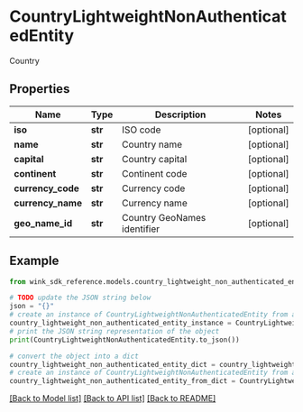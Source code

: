 # CountryLightweightNonAuthenticatedEntity

Country

## Properties

Name | Type | Description | Notes
------------ | ------------- | ------------- | -------------
**iso** | **str** | ISO code | [optional] 
**name** | **str** | Country name | [optional] 
**capital** | **str** | Country capital | [optional] 
**continent** | **str** | Continent code | [optional] 
**currency_code** | **str** | Currency code | [optional] 
**currency_name** | **str** | Currency name | [optional] 
**geo_name_id** | **str** | Country GeoNames identifier | [optional] 

## Example

```python
from wink_sdk_reference.models.country_lightweight_non_authenticated_entity import CountryLightweightNonAuthenticatedEntity

# TODO update the JSON string below
json = "{}"
# create an instance of CountryLightweightNonAuthenticatedEntity from a JSON string
country_lightweight_non_authenticated_entity_instance = CountryLightweightNonAuthenticatedEntity.from_json(json)
# print the JSON string representation of the object
print(CountryLightweightNonAuthenticatedEntity.to_json())

# convert the object into a dict
country_lightweight_non_authenticated_entity_dict = country_lightweight_non_authenticated_entity_instance.to_dict()
# create an instance of CountryLightweightNonAuthenticatedEntity from a dict
country_lightweight_non_authenticated_entity_from_dict = CountryLightweightNonAuthenticatedEntity.from_dict(country_lightweight_non_authenticated_entity_dict)
```
[[Back to Model list]](../README.md#documentation-for-models) [[Back to API list]](../README.md#documentation-for-api-endpoints) [[Back to README]](../README.md)


